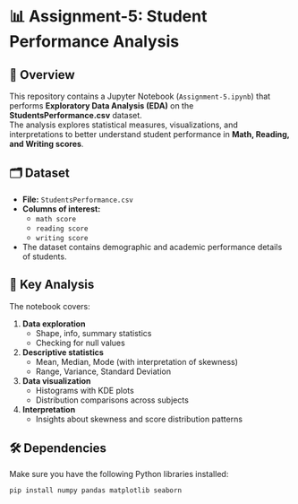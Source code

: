 # 📊 Assignment-5: Student Performance Analysis

## 📌 Overview
This repository contains a Jupyter Notebook (`Assignment-5.ipynb`) that performs **Exploratory Data Analysis (EDA)** on the **StudentsPerformance.csv** dataset.  
The analysis explores statistical measures, visualizations, and interpretations to better understand student performance in **Math, Reading, and Writing scores**.

## 🗂 Dataset
- **File:** `StudentsPerformance.csv`  
- **Columns of interest:**  
  - `math score`  
  - `reading score`  
  - `writing score`  
- The dataset contains demographic and academic performance details of students.

## 🔑 Key Analysis
The notebook covers:
1. **Data exploration**  
   - Shape, info, summary statistics  
   - Checking for null values  
2. **Descriptive statistics**  
   - Mean, Median, Mode (with interpretation of skewness)  
   - Range, Variance, Standard Deviation  
3. **Data visualization**  
   - Histograms with KDE plots  
   - Distribution comparisons across subjects  
4. **Interpretation**  
   - Insights about skewness and score distribution patterns  

## 🛠 Dependencies
Make sure you have the following Python libraries installed:
```bash
pip install numpy pandas matplotlib seaborn
